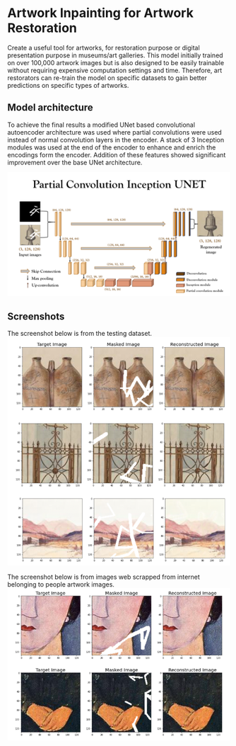 # Artwork Inpainting for Artwork Restoration

Create a useful tool for artworks, for restoration purpose or digital presentation purpose 
in museums/art galleries. This model initially trained on over 
100,000 artwork images but is also designed to be easily trainable
without requiring expensive computation settings and time. 
Therefore, art restorators can re-train the model on specific
datasets to gain better predictions on specific types of 
artworks. 

## Model architecture

To achieve the final results a modified UNet based 
convolutional autoencoder architecture was used
where partial convolutions were used instead of normal convolution layers
in the encoder. A stack of 3 Inception modules was used at the 
end of the encoder to enhance and enrich the encodings form
the encoder. Addition of these features showed significant improvement
over the base UNet architecture.

![Model infographic](https://github.com/awwal-malhi/Artwork-Inpainting/blob/main/architecture.png)

## Screenshots

The screenshot below is from the testing dataset.
![Result on test set](https://github.com/awwal-malhi/Artwork-Inpainting/blob/main/Results/result1.png)

The screenshot below is from images web scrapped from internet belonging to people artwork images.
![Result on images of people drawing from web](https://github.com/awwal-malhi/Artwork-Inpainting/blob/main/Results/result2.png)
